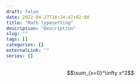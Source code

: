 ```yaml
---
draft: false
date: 2022-04-27T16:34:47+02:00
title: "Math typesetting"
description: "Description"
slug: ""
tags: []
categories: []
externalLink: ""
series: []
---
```


$$\sum_{x=0}^\infty x^2$$
